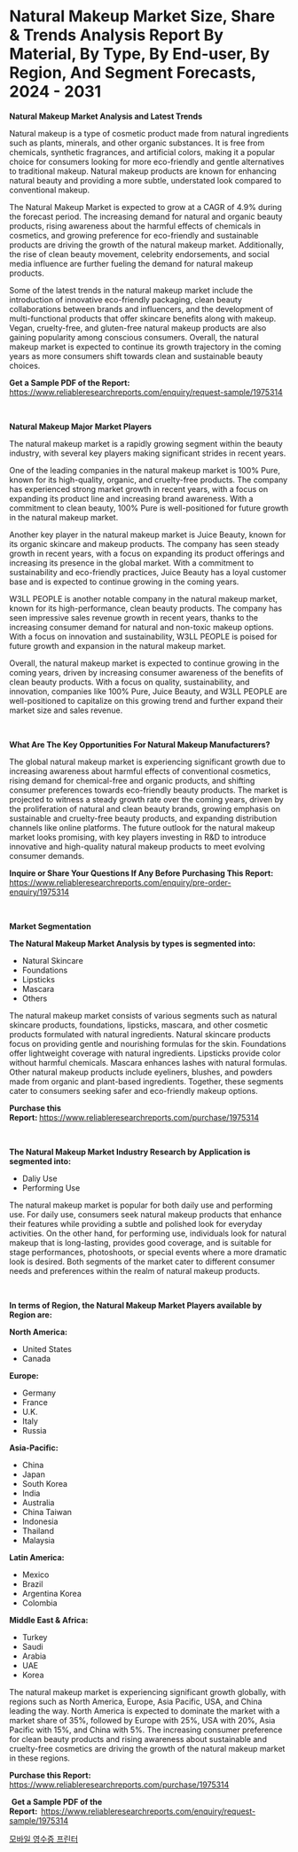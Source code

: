 <p><h1>Natural Makeup Market Size, Share & Trends Analysis Report By Material, By Type, By End-user, By Region, And Segment Forecasts, 2024 - 2031</h1></p><p><strong>Natural Makeup Market Analysis and Latest Trends</strong></p>
<p><p>Natural makeup is a type of cosmetic product made from natural ingredients such as plants, minerals, and other organic substances. It is free from chemicals, synthetic fragrances, and artificial colors, making it a popular choice for consumers looking for more eco-friendly and gentle alternatives to traditional makeup. Natural makeup products are known for enhancing natural beauty and providing a more subtle, understated look compared to conventional makeup.</p><p>The Natural Makeup Market is expected to grow at a CAGR of 4.9% during the forecast period. The increasing demand for natural and organic beauty products, rising awareness about the harmful effects of chemicals in cosmetics, and growing preference for eco-friendly and sustainable products are driving the growth of the natural makeup market. Additionally, the rise of clean beauty movement, celebrity endorsements, and social media influence are further fueling the demand for natural makeup products.</p><p>Some of the latest trends in the natural makeup market include the introduction of innovative eco-friendly packaging, clean beauty collaborations between brands and influencers, and the development of multi-functional products that offer skincare benefits along with makeup. Vegan, cruelty-free, and gluten-free natural makeup products are also gaining popularity among conscious consumers. Overall, the natural makeup market is expected to continue its growth trajectory in the coming years as more consumers shift towards clean and sustainable beauty choices.</p></p>
<p><strong>Get a Sample PDF of the Report:&nbsp;</strong> <a href="https://www.reliableresearchreports.com/enquiry/request-sample/1975314">https://www.reliableresearchreports.com/enquiry/request-sample/1975314</a></p>
<p>&nbsp;</p>
<p><strong>Natural Makeup Major Market Players</strong></p>
<p><p>The natural makeup market is a rapidly growing segment within the beauty industry, with several key players making significant strides in recent years. </p><p>One of the leading companies in the natural makeup market is 100% Pure, known for its high-quality, organic, and cruelty-free products. The company has experienced strong market growth in recent years, with a focus on expanding its product line and increasing brand awareness. With a commitment to clean beauty, 100% Pure is well-positioned for future growth in the natural makeup market.</p><p>Another key player in the natural makeup market is Juice Beauty, known for its organic skincare and makeup products. The company has seen steady growth in recent years, with a focus on expanding its product offerings and increasing its presence in the global market. With a commitment to sustainability and eco-friendly practices, Juice Beauty has a loyal customer base and is expected to continue growing in the coming years.</p><p>W3LL PEOPLE is another notable company in the natural makeup market, known for its high-performance, clean beauty products. The company has seen impressive sales revenue growth in recent years, thanks to the increasing consumer demand for natural and non-toxic makeup options. With a focus on innovation and sustainability, W3LL PEOPLE is poised for future growth and expansion in the natural makeup market.</p><p>Overall, the natural makeup market is expected to continue growing in the coming years, driven by increasing consumer awareness of the benefits of clean beauty products. With a focus on quality, sustainability, and innovation, companies like 100% Pure, Juice Beauty, and W3LL PEOPLE are well-positioned to capitalize on this growing trend and further expand their market size and sales revenue.</p></p>
<p>&nbsp;</p>
<p><strong>What Are The Key Opportunities For Natural Makeup Manufacturers?</strong></p>
<p><p>The global natural makeup market is experiencing significant growth due to increasing awareness about harmful effects of conventional cosmetics, rising demand for chemical-free and organic products, and shifting consumer preferences towards eco-friendly beauty products. The market is projected to witness a steady growth rate over the coming years, driven by the proliferation of natural and clean beauty brands, growing emphasis on sustainable and cruelty-free beauty products, and expanding distribution channels like online platforms. The future outlook for the natural makeup market looks promising, with key players investing in R&D to introduce innovative and high-quality natural makeup products to meet evolving consumer demands.</p></p>
<p><strong>Inquire or Share Your Questions If Any Before Purchasing This Report:</strong> <a href="https://www.reliableresearchreports.com/enquiry/pre-order-enquiry/1975314">https://www.reliableresearchreports.com/enquiry/pre-order-enquiry/1975314</a></p>
<p>&nbsp;</p>
<p><strong>Market Segmentation</strong></p>
<p><strong>The Natural Makeup Market Analysis by types is segmented into:</strong></p>
<p><ul><li>Natural Skincare</li><li>Foundations</li><li>Lipsticks</li><li>Mascara</li><li>Others</li></ul></p>
<p><p>The natural makeup market consists of various segments such as natural skincare products, foundations, lipsticks, mascara, and other cosmetic products formulated with natural ingredients. Natural skincare products focus on providing gentle and nourishing formulas for the skin. Foundations offer lightweight coverage with natural ingredients. Lipsticks provide color without harmful chemicals. Mascara enhances lashes with natural formulas. Other natural makeup products include eyeliners, blushes, and powders made from organic and plant-based ingredients. Together, these segments cater to consumers seeking safer and eco-friendly makeup options.</p></p>
<p><strong>Purchase this Report:&nbsp;</strong><a href="https://www.reliableresearchreports.com/purchase/1975314">https://www.reliableresearchreports.com/purchase/1975314</a></p>
<p>&nbsp;</p>
<p><strong>The Natural Makeup Market Industry Research by Application is segmented into:</strong></p>
<p><ul><li>Daliy Use</li><li>Performing Use</li></ul></p>
<p><p>The natural makeup market is popular for both daily use and performing use. For daily use, consumers seek natural makeup products that enhance their features while providing a subtle and polished look for everyday activities. On the other hand, for performing use, individuals look for natural makeup that is long-lasting, provides good coverage, and is suitable for stage performances, photoshoots, or special events where a more dramatic look is desired. Both segments of the market cater to different consumer needs and preferences within the realm of natural makeup products.</p></p>
<p>&nbsp;</p>
<p><strong>In terms of Region, the Natural Makeup Market Players available by Region are:</strong></p>
<p>
    <p> <strong> North America: </strong>
        <ul>
            <li>United States</li>
            <li>Canada</li>
        </ul>
        </p> 
    <p> <strong> Europe: </strong>
        <ul>
            <li>Germany</li>
            <li>France</li>
            <li>U.K.</li>
            <li>Italy</li>
            <li>Russia</li>
        </ul>
        </p> 
    <p> <strong> Asia-Pacific: </strong>
        <ul>
            <li>China</li>
            <li>Japan</li>
            <li>South Korea</li>
            <li>India</li>
            <li>Australia</li>
            <li>China Taiwan</li>
            <li>Indonesia</li>
            <li>Thailand</li>
            <li>Malaysia</li>
        </ul>
        </p> 
    <p> <strong> Latin America: </strong>
        <ul>
            <li>Mexico</li>
            <li>Brazil</li>
            <li>Argentina Korea</li>
            <li>Colombia</li>
        </ul>
        </p> 
    <p> <strong> Middle East & Africa: </strong>
        <ul>
            <li>Turkey</li>
            <li>Saudi</li>
            <li>Arabia</li>
            <li>UAE</li>
            <li>Korea</li>
        </ul>
    </p>
    </p>
<p><p>The natural makeup market is experiencing significant growth globally, with regions such as North America, Europe, Asia Pacific, USA, and China leading the way. North America is expected to dominate the market with a market share of 35%, followed by Europe with 25%, USA with 20%, Asia Pacific with 15%, and China with 5%. The increasing consumer preference for clean beauty products and rising awareness about sustainable and cruelty-free cosmetics are driving the growth of the natural makeup market in these regions.</p></p>
<p><strong>Purchase this Report: </strong><a href="https://www.reliableresearchreports.com/purchase/1975314">https://www.reliableresearchreports.com/purchase/1975314</a></p>
<p>&nbsp;<strong>Get a Sample PDF of the Report:&nbsp;&nbsp;</strong><a href="https://www.reliableresearchreports.com/enquiry/request-sample/1975314">https://www.reliableresearchreports.com/enquiry/request-sample/1975314</a></p>
<p><strong></strong></p>
<p><p><a href="https://medium.com/@lilmama456456/%EB%AA%A8%EB%B0%94%EC%9D%BC-%EC%98%81%EC%88%98%EC%A6%9D-%ED%94%84%EB%A6%B0%ED%84%B0-%EC%8B%9C%EC%9E%A5-2031%EB%85%84%EA%B9%8C%EC%A7%80%EC%9D%98-%ED%8A%B8%EB%A0%8C%EB%93%9C-%EC%98%88%EC%B8%A1-%EB%B0%8F-%EA%B2%BD%EC%9F%81-%EB%B6%84%EC%84%9D-b278131ac146">모바일 영수증 프린터</a></p></p>